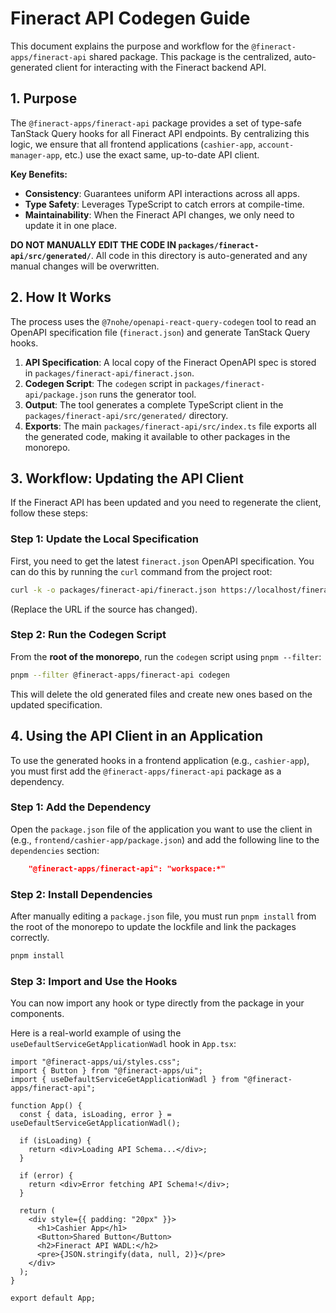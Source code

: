 # Fineract API Codegen Guide

This document explains the purpose and workflow for the `@fineract-apps/fineract-api` shared package. This package is the centralized, auto-generated client for interacting with the Fineract backend API.

## 1. Purpose

The `@fineract-apps/fineract-api` package provides a set of type-safe TanStack Query hooks for all Fineract API endpoints. By centralizing this logic, we ensure that all frontend applications (`cashier-app`, `account-manager-app`, etc.) use the exact same, up-to-date API client.

**Key Benefits:**
-   **Consistency**: Guarantees uniform API interactions across all apps.
-   **Type Safety**: Leverages TypeScript to catch errors at compile-time.
-   **Maintainability**: When the Fineract API changes, we only need to update it in one place.

**DO NOT MANUALLY EDIT THE CODE IN `packages/fineract-api/src/generated/`**. All code in this directory is auto-generated and any manual changes will be overwritten.

## 2. How It Works

The process uses the `@7nohe/openapi-react-query-codegen` tool to read an OpenAPI specification file (`fineract.json`) and generate TanStack Query hooks.

1.  **API Specification**: A local copy of the Fineract OpenAPI spec is stored in `packages/fineract-api/fineract.json`.
2.  **Codegen Script**: The `codegen` script in `packages/fineract-api/package.json` runs the generator tool.
3.  **Output**: The tool generates a complete TypeScript client in the `packages/fineract-api/src/generated/` directory.
4.  **Exports**: The main `packages/fineract-api/src/index.ts` file exports all the generated code, making it available to other packages in the monorepo.

## 3. Workflow: Updating the API Client

If the Fineract API has been updated and you need to regenerate the client, follow these steps:

### Step 1: Update the Local Specification

First, you need to get the latest `fineract.json` OpenAPI specification. You can do this by running the `curl` command from the project root:

```bash
curl -k -o packages/fineract-api/fineract.json https://localhost/fineract-provider/fineract.json
```
(Replace the URL if the source has changed).

### Step 2: Run the Codegen Script

From the **root of the monorepo**, run the `codegen` script using `pnpm --filter`:

```bash
pnpm --filter @fineract-apps/fineract-api codegen
```

This will delete the old generated files and create new ones based on the updated specification.

## 4. Using the API Client in an Application

To use the generated hooks in a frontend application (e.g., `cashier-app`), you must first add the `@fineract-apps/fineract-api` package as a dependency.

### Step 1: Add the Dependency

Open the `package.json` file of the application you want to use the client in (e.g., `frontend/cashier-app/package.json`) and add the following line to the `dependencies` section:

```json
    "@fineract-apps/fineract-api": "workspace:*"
```

### Step 2: Install Dependencies

After manually editing a `package.json` file, you must run `pnpm install` from the root of the monorepo to update the lockfile and link the packages correctly.

```bash
pnpm install
```

### Step 3: Import and Use the Hooks

You can now import any hook or type directly from the package in your components.

Here is a real-world example of using the `useDefaultServiceGetApplicationWadl` hook in `App.tsx`:

```tsx
import "@fineract-apps/ui/styles.css";
import { Button } from "@fineract-apps/ui";
import { useDefaultServiceGetApplicationWadl } from "@fineract-apps/fineract-api";

function App() {
  const { data, isLoading, error } = useDefaultServiceGetApplicationWadl();

  if (isLoading) {
    return <div>Loading API Schema...</div>;
  }

  if (error) {
    return <div>Error fetching API Schema!</div>;
  }

  return (
    <div style={{ padding: "20px" }}>
      <h1>Cashier App</h1>
      <Button>Shared Button</Button>
      <h2>Fineract API WADL:</h2>
      <pre>{JSON.stringify(data, null, 2)}</pre>
    </div>
  );
}

export default App;
